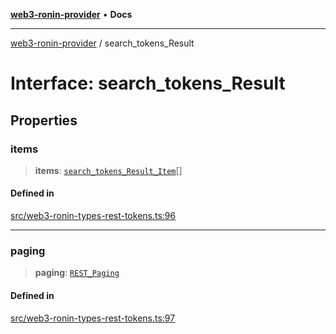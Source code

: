[**web3-ronin-provider**](../README.md) • **Docs**

***

[web3-ronin-provider](../globals.md) / search\_tokens\_Result

# Interface: search\_tokens\_Result

## Properties

### items

> **items**: [`search_tokens_Result_Item`](search_tokens_Result_Item.md)[]

#### Defined in

[src/web3-ronin-types-rest-tokens.ts:96](https://github.com/chuacw/web3-ronin-provider/blob/e9318161fb5ce839bfa5a7cd824e9be03b129c7e/src/web3-ronin-types-rest-tokens.ts#L96)

***

### paging

> **paging**: [`REST_Paging`](REST_Paging.md)

#### Defined in

[src/web3-ronin-types-rest-tokens.ts:97](https://github.com/chuacw/web3-ronin-provider/blob/e9318161fb5ce839bfa5a7cd824e9be03b129c7e/src/web3-ronin-types-rest-tokens.ts#L97)

